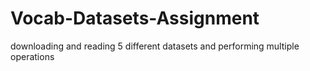 # Vocab-Datasets-Assignment
downloading and reading 5 different datasets and performing multiple operations
